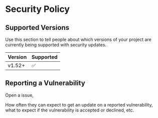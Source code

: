 # Security Policy

## Supported Versions

Use this section to tell people about which versions of your project are
currently being supported with security updates.

| Version | Supported          |
| ------- | ------------------ |
| v1.52+   | :white_check_mark: |

## Reporting a Vulnerability

Open a issue,

How often they can expect to get an update on a
reported vulnerability, what to expect if the vulnerability is accepted or
declined, etc.
